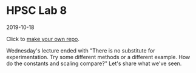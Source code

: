 # HPSC Lab 8
2019-10-18

Click to [make your own repo](https://classroom.github.com/a/knYX0FbI).

Wednesday's lecture ended with "There is no substitute for experimentation. Try some different methods or a different example. How do the constants and scaling compare?"  Let's share what we've seen.